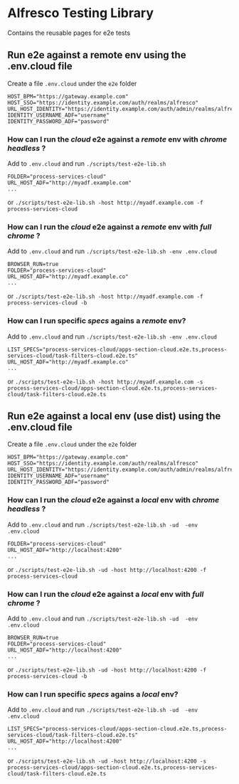 # Alfresco Testing Library

Contains the reusable pages for e2e tests

## Run e2e against a remote env using the .env.cloud file
Create a file `.env.cloud` under the `e2e` folder
```
HOST_BPM="https://gateway.example.com"
HOST_SSO="https://identity.example.com/auth/realms/alfresco"
URL_HOST_IDENTITY="https://identity.example.com/auth/admin/realms/alfresco"
IDENTITY_USERNAME_ADF="username"
IDENTITY_PASSWORD_ADF="password"
```

### How can I run the *cloud* e2e against a *remote* env with *chrome headless* ?
Add to `.env.cloud` and run `./scripts/test-e2e-lib.sh`
```
FOLDER="process-services-cloud"
URL_HOST_ADF="http://myadf.example.com"
...
```
or
`./scripts/test-e2e-lib.sh -host http://myadf.example.com -f process-services-cloud`

### How can I run the *cloud* e2e against a *remote* env with *full chrome* ?
Add to `.env.cloud` and run `./scripts/test-e2e-lib.sh -env .env.cloud`
```
BROWSER_RUN=true
FOLDER="process-services-cloud"
URL_HOST_ADF="http://myadf.example.co"
...
```
or
`./scripts/test-e2e-lib.sh -host http://myadf.example.com -f process-services-cloud -b`

### How can I run specific *specs* agains a *remote* env?
Add to `.env.cloud` and run `./scripts/test-e2e-lib.sh -env .env.cloud`
```
LIST_SPECS="process-services-cloud/apps-section-cloud.e2e.ts,process-services-cloud/task-filters-cloud.e2e.ts"
URL_HOST_ADF="http://myadf.example.co"
...
```
or `./scripts/test-e2e-lib.sh -host http://myadf.example.com -s process-services-cloud/apps-section-cloud.e2e.ts,process-services-cloud/task-filters-cloud.e2e.ts`

## Run e2e against a local env (use dist) using the .env.cloud file
Create a file `.env.cloud` under the `e2e` folder
```
HOST_BPM="https://gateway.example.com"
HOST_SSO="https://identity.example.com/auth/realms/alfresco"
URL_HOST_IDENTITY="https://identity.example.com/auth/admin/realms/alfresco"
IDENTITY_USERNAME_ADF="username"
IDENTITY_PASSWORD_ADF="password"
```
### How can I run the *cloud* e2e against a *local* env with *chrome headless* ?
Add to `.env.cloud` and run `./scripts/test-e2e-lib.sh -ud  -env .env.cloud`
```
FOLDER="process-services-cloud"
URL_HOST_ADF="http://localhost:4200"
...
```
or `./scripts/test-e2e-lib.sh -ud -host http://localhost:4200 -f process-services-cloud `

### How can I run the *cloud* e2e against a *local* env with *full chrome* ?
Add to `.env.cloud` and run `./scripts/test-e2e-lib.sh -ud  -env .env.cloud`
```
BROWSER_RUN=true
FOLDER="process-services-cloud"
URL_HOST_ADF="http://localhost:4200"
...
```
or `./scripts/test-e2e-lib.sh -ud -host http://localhost:4200 -f process-services-cloud -b`

### How can I run specific *specs* agains a *local* env?
Add to `.env.cloud` and run `./scripts/test-e2e-lib.sh -ud  -env .env.cloud`
```
LIST_SPECS="process-services-cloud/apps-section-cloud.e2e.ts,process-services-cloud/task-filters-cloud.e2e.ts"
URL_HOST_ADF="http://localhost:4200"
...
```
or `./scripts/test-e2e-lib.sh -ud -host http://localhost:4200 -s process-services-cloud/apps-section-cloud.e2e.ts,process-services-cloud/task-filters-cloud.e2e.ts`
